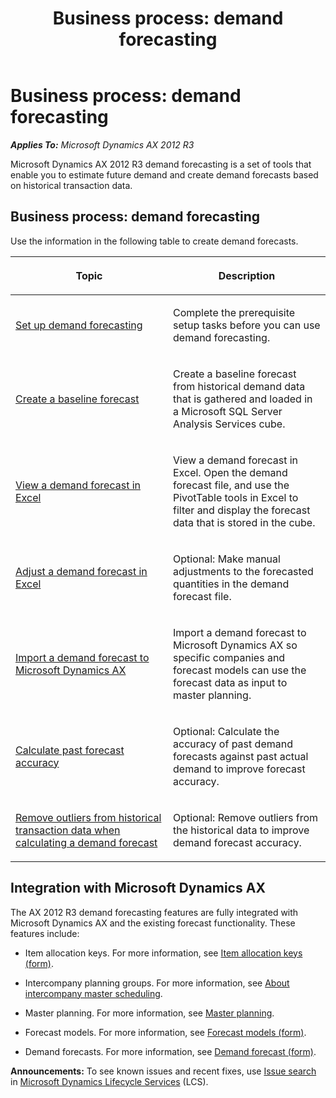 ﻿---
title: 'Business process: demand forecasting'
TOCTitle: 'Business process: demand forecasting'
ms:assetid: b697648d-244f-4873-9b32-669f62ea215b
ms:mtpsurl: https://technet.microsoft.com/en-us/library/Dn497821(v=AX.60)
ms:contentKeyID: 62200143
ms.date: 04/18/2014
mtps_version: v=AX.60
f1_keywords:
- demand forecasting, demand forecast, demand forecasts, sales forecast, sales forecasts, forecasting setup, baseline forecast, historical forecast, adjusted forecast
- Forms.ReqDemPlanCreateForecastDialog
- Forms.ReqDemPlanForecastGenerationLog
- Forms.ReqDemPlanImportForecastDialog
- Forms.ReqDemPlanOutlierQuerySetup
- demand planning
---

# Business process: demand forecasting 


_**Applies To:** Microsoft Dynamics AX 2012 R3_

Microsoft Dynamics AX 2012 R3 demand forecasting is a set of tools that enable you to estimate future demand and create demand forecasts based on historical transaction data.

## Business process: demand forecasting

Use the information in the following table to create demand forecasts.

<table>
<colgroup>
<col style="width: 50%" />
<col style="width: 50%" />
</colgroup>
<thead>
<tr class="header">
<th><p>Topic</p></th>
<th><p>Description</p></th>
</tr>
</thead>
<tbody>
<tr class="odd">
<td><p><a href="set-up-demand-forecasting.md">Set up demand forecasting</a></p></td>
<td><p>Complete the prerequisite setup tasks before you can use demand forecasting.</p></td>
</tr>
<tr class="even">
<td><p><a href="create-a-baseline-forecast.md">Create a baseline forecast</a></p></td>
<td><p>Create a baseline forecast from historical demand data that is gathered and loaded in a Microsoft SQL Server Analysis Services cube.</p></td>
</tr>
<tr class="odd">
<td><p><a href="view-a-demand-forecast-in-excel.md">View a demand forecast in Excel</a></p></td>
<td><p>View a demand forecast in Excel. Open the demand forecast file, and use the PivotTable tools in Excel to filter and display the forecast data that is stored in the cube.</p></td>
</tr>
<tr class="even">
<td><p><a href="adjust-a-demand-forecast-in-excel.md">Adjust a demand forecast in Excel</a></p></td>
<td><p>Optional: Make manual adjustments to the forecasted quantities in the demand forecast file.</p></td>
</tr>
<tr class="odd">
<td><p><a href="import-a-demand-forecast-to-microsoft-dynamics-ax.md">Import a demand forecast to Microsoft Dynamics AX</a></p></td>
<td><p>Import a demand forecast to Microsoft Dynamics AX so specific companies and forecast models can use the forecast data as input to master planning.</p></td>
</tr>
<tr class="even">
<td><p><a href="calculate-past-forecast-accuracy.md">Calculate past forecast accuracy</a></p></td>
<td><p>Optional: Calculate the accuracy of past demand forecasts against past actual demand to improve forecast accuracy.</p></td>
</tr>
<tr class="odd">
<td><p><a href="remove-outliers-from-historical-transaction-data-when-calculating-a-demand-forecast.md">Remove outliers from historical transaction data when calculating a demand forecast</a></p></td>
<td><p>Optional: Remove outliers from the historical data to improve demand forecast accuracy.</p></td>
</tr>
</tbody>
</table>


## Integration with Microsoft Dynamics AX

The AX 2012 R3 demand forecasting features are fully integrated with Microsoft Dynamics AX and the existing forecast functionality. These features include:

  - Item allocation keys. For more information, see [Item allocation keys (form)](https://technet.microsoft.com/en-us/library/aa590322\(v=ax.60\)).

  - Intercompany planning groups. For more information, see [About intercompany master scheduling](about-intercompany-master-scheduling.md).

  - Master planning. For more information, see [Master planning](master-planning.md).

  - Forecast models. For more information, see [Forecast models (form)](https://technet.microsoft.com/en-us/library/aa620573\(v=ax.60\)).

  - Demand forecasts. For more information, see [Demand forecast (form)](https://technet.microsoft.com/en-us/library/aa499758\(v=ax.60\)).

  
**Announcements:** To see known issues and recent fixes, use [Issue search](http://go.microsoft.com/fwlink/?linkid=389258) in [Microsoft Dynamics Lifecycle Services](http://go.microsoft.com/fwlink/?linkid=306505) (LCS).

